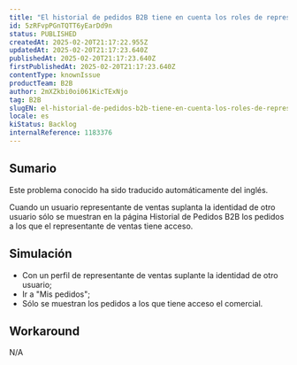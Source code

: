 ```yaml
---
title: "El historial de pedidos B2B tiene en cuenta los roles de representante de ventas al suplantar a un usuario"
id: 5zRFvpPGnTQTT6yEarDd9n
status: PUBLISHED
createdAt: 2025-02-20T21:17:22.955Z
updatedAt: 2025-02-20T21:17:23.640Z
publishedAt: 2025-02-20T21:17:23.640Z
firstPublishedAt: 2025-02-20T21:17:23.640Z
contentType: knownIssue
productTeam: B2B
author: 2mXZkbi0oi061KicTExNjo
tag: B2B
slugEN: el-historial-de-pedidos-b2b-tiene-en-cuenta-los-roles-de-representante-de-ventas-al-suplantar-a-un-usuario
locale: es
kiStatus: Backlog
internalReference: 1183376
---
```


## Sumario

<div class="alert alert-info">
  <p>Este problema conocido ha sido traducido automáticamente del inglés.</p>
</div>


Cuando un usuario representante de ventas suplanta la identidad de otro usuario sólo se muestran en la página Historial de Pedidos B2B los pedidos a los que el representante de ventas tiene acceso.


##

## Simulación



- Con un perfil de representante de ventas suplante la identidad de otro usuario;
- Ir a "Mis pedidos";
- Sólo se muestran los pedidos a los que tiene acceso el comercial.



## Workaround


N/A




